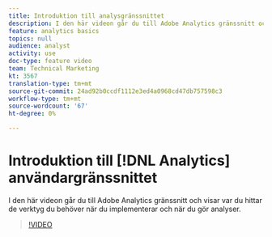 ```yaml
---
title: Introduktion till analysgränssnittet
description: I den här videon går du till Adobe Analytics gränssnitt och visar var du hittar de verktyg du behöver när du implementerar och när du gör analyser.
feature: analytics basics
topics: null
audience: analyst
activity: use
doc-type: feature video
team: Technical Marketing
kt: 3567
translation-type: tm+mt
source-git-commit: 24ad92b0ccdf1112e3ed4a0968cd47db757598c3
workflow-type: tm+mt
source-wordcount: '67'
ht-degree: 0%

---
```



# Introduktion till [!DNL Analytics] användargränssnittet

I den här videon går du till Adobe Analytics gränssnitt och visar var du hittar de verktyg du behöver när du implementerar och när du gör analyser.

>[!VIDEO](https://video.tv.adobe.com/v/28748/?quality=12)
